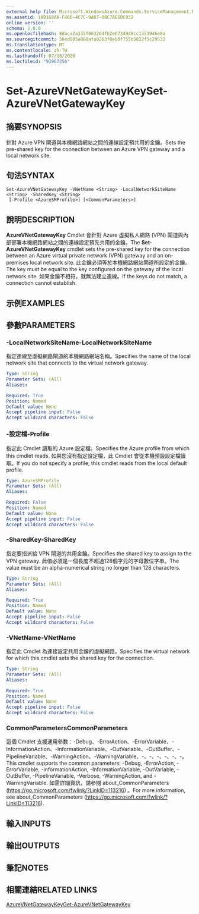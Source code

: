 ```yaml
---
external help file: Microsoft.WindowsAzure.Commands.ServiceManagement.Network.dll-Help.xml
ms.assetid: 1AB168AA-F466-4C7C-9AD7-0BC7AEEBC932
online version: ''
schema: 2.0.0
ms.openlocfilehash: 8daca2a335f063264fb2e6734948cc1353946e8a
ms.sourcegitcommit: 56ed085a868afa8263f8eb0f755b5822f5c29532
ms.translationtype: MT
ms.contentlocale: zh-TW
ms.lasthandoff: 07/18/2020
ms.locfileid: "93967256"
---
```

# <span data-ttu-id="26efc-101">Set-AzureVNetGatewayKey</span><span class="sxs-lookup"><span data-stu-id="26efc-101">Set-AzureVNetGatewayKey</span></span>

## <span data-ttu-id="26efc-102">摘要</span><span class="sxs-lookup"><span data-stu-id="26efc-102">SYNOPSIS</span></span>
<span data-ttu-id="26efc-103">針對 Azure VPN 閘道與本機網路網站之間的連線設定預共用的金鑰。</span><span class="sxs-lookup"><span data-stu-id="26efc-103">Sets the pre-shared key for the connection between an Azure VPN gateway and a local network site.</span></span>

## <span data-ttu-id="26efc-104">句法</span><span class="sxs-lookup"><span data-stu-id="26efc-104">SYNTAX</span></span>

```
Set-AzureVNetGatewayKey -VNetName <String> -LocalNetworkSiteName <String> -SharedKey <String>
 [-Profile <AzureSMProfile>] [<CommonParameters>]
```

## <span data-ttu-id="26efc-105">說明</span><span class="sxs-lookup"><span data-stu-id="26efc-105">DESCRIPTION</span></span>
<span data-ttu-id="26efc-106">**AzureVNetGatewayKey** Cmdlet 會針對 Azure 虛擬私人網路 (VPN) 閘道與內部部署本機網路網站之間的連線設定預先共用的金鑰。</span><span class="sxs-lookup"><span data-stu-id="26efc-106">The **Set-AzureVNetGatewayKey** cmdlet sets the pre-shared key for the connection between an Azure virtual private network (VPN) gateway and an on-premises local network site.</span></span>
<span data-ttu-id="26efc-107">此金鑰必須等於本機網路網站閘道所設定的金鑰。</span><span class="sxs-lookup"><span data-stu-id="26efc-107">The key must be equal to the key configured on the gateway of the local network site.</span></span>
<span data-ttu-id="26efc-108">如果金鑰不相符，就無法建立連線。</span><span class="sxs-lookup"><span data-stu-id="26efc-108">If the keys do not match, a connection cannot establish.</span></span>

## <span data-ttu-id="26efc-109">示例</span><span class="sxs-lookup"><span data-stu-id="26efc-109">EXAMPLES</span></span>

## <span data-ttu-id="26efc-110">參數</span><span class="sxs-lookup"><span data-stu-id="26efc-110">PARAMETERS</span></span>

### <span data-ttu-id="26efc-111">-LocalNetworkSiteName</span><span class="sxs-lookup"><span data-stu-id="26efc-111">-LocalNetworkSiteName</span></span>
<span data-ttu-id="26efc-112">指定連線至虛擬網路閘道的本機網路網站名稱。</span><span class="sxs-lookup"><span data-stu-id="26efc-112">Specifies the name of the local network site that connects to the virtual network gateway.</span></span>

```yaml
Type: String
Parameter Sets: (All)
Aliases: 

Required: True
Position: Named
Default value: None
Accept pipeline input: False
Accept wildcard characters: False
```

### <span data-ttu-id="26efc-113">-設定檔</span><span class="sxs-lookup"><span data-stu-id="26efc-113">-Profile</span></span>
<span data-ttu-id="26efc-114">指定此 Cmdlet 讀取的 Azure 設定檔。</span><span class="sxs-lookup"><span data-stu-id="26efc-114">Specifies the Azure profile from which this cmdlet reads.</span></span> <span data-ttu-id="26efc-115">如果您沒有指定設定檔，此 Cmdlet 會從本機預設設定檔讀取。</span><span class="sxs-lookup"><span data-stu-id="26efc-115">If you do not specify a profile, this cmdlet reads from the local default profile.</span></span>

```yaml
Type: AzureSMProfile
Parameter Sets: (All)
Aliases: 

Required: False
Position: Named
Default value: None
Accept pipeline input: False
Accept wildcard characters: False
```

### <span data-ttu-id="26efc-116">-SharedKey</span><span class="sxs-lookup"><span data-stu-id="26efc-116">-SharedKey</span></span>
<span data-ttu-id="26efc-117">指定要指派給 VPN 閘道的共用金鑰。</span><span class="sxs-lookup"><span data-stu-id="26efc-117">Specifies the shared key to assign to the VPN gateway.</span></span>
<span data-ttu-id="26efc-118">此值必須是一個長度不超過128個字元的字母數位字串。</span><span class="sxs-lookup"><span data-stu-id="26efc-118">The value must be an alpha-numerical string no longer than 128 characters.</span></span>

```yaml
Type: String
Parameter Sets: (All)
Aliases: 

Required: True
Position: Named
Default value: None
Accept pipeline input: False
Accept wildcard characters: False
```

### <span data-ttu-id="26efc-119">-VNetName</span><span class="sxs-lookup"><span data-stu-id="26efc-119">-VNetName</span></span>
<span data-ttu-id="26efc-120">指定此 Cmdlet 為連接設定共用金鑰的虛擬網路。</span><span class="sxs-lookup"><span data-stu-id="26efc-120">Specifies the virtual network for which this cmdlet sets the shared key for the connection.</span></span>

```yaml
Type: String
Parameter Sets: (All)
Aliases: 

Required: True
Position: Named
Default value: None
Accept pipeline input: False
Accept wildcard characters: False
```

### <span data-ttu-id="26efc-121">CommonParameters</span><span class="sxs-lookup"><span data-stu-id="26efc-121">CommonParameters</span></span>
<span data-ttu-id="26efc-122">這個 Cmdlet 支援通用參數：-Debug、-ErrorAction、-ErrorVariable、-InformationAction、-InformationVariable、-OutVariable、-OutBuffer、-PipelineVariable、-WarningAction、-WarningVariable、-、-、-、-、-、-。</span><span class="sxs-lookup"><span data-stu-id="26efc-122">This cmdlet supports the common parameters: -Debug, -ErrorAction, -ErrorVariable, -InformationAction, -InformationVariable, -OutVariable, -OutBuffer, -PipelineVariable, -Verbose, -WarningAction, and -WarningVariable.</span></span> <span data-ttu-id="26efc-123">如需詳細資訊，請參閱 about_CommonParameters (https://go.microsoft.com/fwlink/?LinkID=113216) 。</span><span class="sxs-lookup"><span data-stu-id="26efc-123">For more information, see about_CommonParameters (https://go.microsoft.com/fwlink/?LinkID=113216).</span></span>

## <span data-ttu-id="26efc-124">輸入</span><span class="sxs-lookup"><span data-stu-id="26efc-124">INPUTS</span></span>

## <span data-ttu-id="26efc-125">輸出</span><span class="sxs-lookup"><span data-stu-id="26efc-125">OUTPUTS</span></span>

## <span data-ttu-id="26efc-126">筆記</span><span class="sxs-lookup"><span data-stu-id="26efc-126">NOTES</span></span>

## <span data-ttu-id="26efc-127">相關連結</span><span class="sxs-lookup"><span data-stu-id="26efc-127">RELATED LINKS</span></span>

[<span data-ttu-id="26efc-128">AzureVNetGatewayKey</span><span class="sxs-lookup"><span data-stu-id="26efc-128">Get-AzureVNetGatewayKey</span></span>](./Get-AzureVNetGatewayKey.md)


